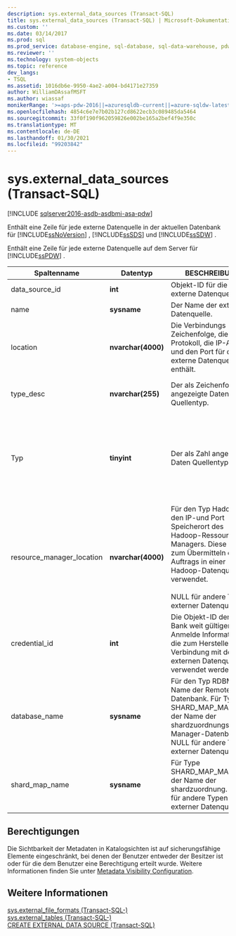 ```yaml
---
description: sys.external_data_sources (Transact-SQL)
title: sys.external_data_sources (Transact-SQL) | Microsoft-Dokumentation
ms.custom: ''
ms.date: 03/14/2017
ms.prod: sql
ms.prod_service: database-engine, sql-database, sql-data-warehouse, pdw
ms.reviewer: ''
ms.technology: system-objects
ms.topic: reference
dev_langs:
- TSQL
ms.assetid: 1016db6e-9950-4ae2-a004-bd4171e27359
author: WilliamDAssafMSFT
ms.author: wiassaf
monikerRange: '>=aps-pdw-2016||=azuresqldb-current||=azure-sqldw-latest||>=sql-server-2016||>=sql-server-linux-2017||=azuresqldb-mi-current'
ms.openlocfilehash: 4854c6e7e7b02b127cd8622ecb3c089485da5464
ms.sourcegitcommit: 33f0f190f962059826e002be165a2bef4f9e350c
ms.translationtype: MT
ms.contentlocale: de-DE
ms.lasthandoff: 01/30/2021
ms.locfileid: "99203842"
---
```

# <a name="sysexternal_data_sources-transact-sql"></a>sys.external_data_sources (Transact-SQL)

[!INCLUDE [sqlserver2016-asdb-asdbmi-asa-pdw](../../includes/applies-to-version/sqlserver2016-asdb-asdbmi-asa-pdw.md)]

  Enthält eine Zeile für jede externe Datenquelle in der aktuellen Datenbank für [!INCLUDE[ssNoVersion](../../includes/ssnoversion-md.md)] , [!INCLUDE[ssSDS](../../includes/sssds-md.md)] und [!INCLUDE[ssSDW](../../includes/sssdw-md.md)] .  
  
 Enthält eine Zeile für jede externe Datenquelle auf dem Server für [!INCLUDE[ssPDW](../../includes/sspdw-md.md)] .  
  
|Spaltenname|Datentyp|BESCHREIBUNG|Range|  
|-----------------|---------------|-----------------|-----------|  
|data_source_id|**int**|Objekt-ID für die externe Datenquelle.||  
|name|**sysname**|Der Name der externen Datenquelle.||  
|location|**nvarchar(4000)**|Die Verbindungs Zeichenfolge, die das Protokoll, die IP-Adresse und den Port für die externe Datenquelle enthält.||  
|type_desc|**nvarchar(255)**|Der als Zeichenfolge angezeigte Daten Quellentyp.|Hadoop, RDBMS, SHARD_MAP_MANAGER, remotedataarchivetypeer-DataSource|  
|Typ|**tinyint**|Der als Zahl angezeigte Daten Quellentyp.|0-Hadoop<br /><br /> 1-RDBMS<br /><br /> 2-SHARD_MAP_MANAGER<br /><br /> 3-remotedataarchivetypeer-DataSource|  
|resource_manager_location|**nvarchar(4000)**|Für den Typ Hadoop, den IP-und Port Speicherort des Hadoop-Ressourcen-Managers. Diese wird zum Übermitteln eines Auftrags in einer Hadoop-Datenquelle verwendet.<br /><br /> NULL für andere Typen externer Datenquellen.||  
|credential_id|**int**|Die Objekt-ID der Daten Bank weit gültigen Anmelde Informationen, die zum Herstellen einer Verbindung mit der externen Datenquelle verwendet werden.||  
|database_name|**sysname**|Für den Typ RDBMS der Name der Remote Datenbank. Für Type, SHARD_MAP_MANAGER, der Name der shardzuordnungs-Manager-Datenbank. NULL für andere Typen externer Datenquellen.||  
|shard_map_name|**sysname**|Für Type SHARD_MAP_MANAGER der Name der shardzuordnung. NULL für andere Typen externer Datenquellen.||  
  
## <a name="permissions"></a>Berechtigungen  
 Die Sichtbarkeit der Metadaten in Katalogsichten ist auf sicherungsfähige Elemente eingeschränkt, bei denen der Benutzer entweder der Besitzer ist oder für die dem Benutzer eine Berechtigung erteilt wurde. Weitere Informationen finden Sie unter [Metadata Visibility Configuration](../../relational-databases/security/metadata-visibility-configuration.md).  
  
## <a name="see-also"></a>Weitere Informationen  
 [sys.external_file_formats &#40;Transact-SQL-&#41;](../../relational-databases/system-catalog-views/sys-external-file-formats-transact-sql.md)   
 [sys.external_tables &#40;Transact-SQL-&#41;](../../relational-databases/system-catalog-views/sys-external-tables-transact-sql.md)   
 [CREATE EXTERNAL DATA SOURCE &#40;Transact-SQL&#41;](../../t-sql/statements/create-external-data-source-transact-sql.md)  
  
  
